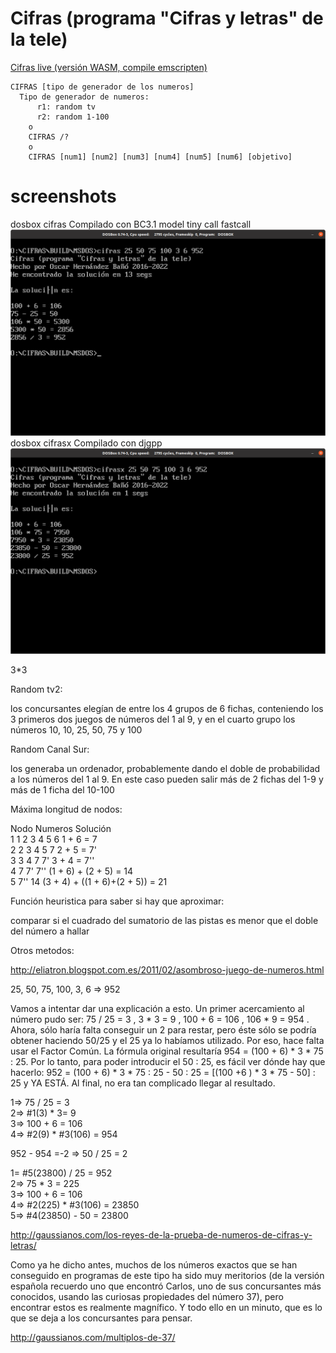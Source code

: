 # Cifras (programa \"Cifras y letras\" de la tele)
[Cifras live (versión WASM, compile emscripten)](https://bugbit.github.io/cifras)

	CIFRAS [tipo de generador de los numeros]
	  Tipo de generador de numeros:
	      r1: random tv
	      r2: random 1-100
    	o
    	CIFRAS /?
    	o
    	CIFRAS [num1] [num2] [num3] [num4] [num5] [num6] [objetivo]
	
# screenshots

dosbox cifras Compilado con BC3.1 model tiny call fastcall
![dosbox cifras Compilado con BC3.1 model tiny call fastcall](/docs/screenshots/dosbox_cifras_exe_bc_3_1.png)
dosbox cifrasx Compilado con djgpp
![sdosbox cifrasx Compilado con djgpp](/docs/screenshots/dosbox_cifrasx_exe_djpgg.png)

3*3

Random tv2:

los concursantes elegían de entre los 4 grupos de 6 fichas, conteniendo los 3 primeros dos juegos de números del 1 al 9, y en el cuarto grupo los números 10, 10, 25, 50, 75 y 100

Random Canal Sur:

 los generaba un ordenador, probablemente dando el doble de probabilidad a los números del 1 al 9. En este caso pueden salir más de 2 fichas del 1-9 y más de 1 ficha del 10-100

Máxima longitud de nodos:

Nodo	Numeros		Solución<br>
1	1 2 3 4 5 6	1 + 6 = 7<br>
2	2 3 4 5 7	2 + 5 = 7'<br>
3	3 4 7 7'	3 + 4 = 7''<br>
4	7 7' 7''	(1 + 6) + (2 + 5) = 14<br>
5	7'' 14		(3 + 4) + ((1 + 6)+(2 + 5)) = 21<br>

Función heuristica para saber si hay que aproximar:

comparar si el cuadrado del sumatorio de las pistas es menor que el doble del número a hallar

Otros metodos:

http://eliatron.blogspot.com.es/2011/02/asombroso-juego-de-numeros.html

25, 50, 75, 100, 3, 6 => 952

Vamos a intentar dar una explicación a esto. Un primer acercamiento al número pudo ser: 
  75 / 25 = 3 , 3 * 3 = 9 , 100 + 6 = 106 , 106 * 9 = 954 .
Ahora, sólo haría falta conseguir un 2 para restar, pero éste sólo se podría obtener haciendo 50/25 y el 25 ya lo habíamos utilizado. 
Por eso, hace falta usar el Factor Común. 
La fórmula original resultaría 954 = (100 + 6) * 3 * 75 : 25. Por lo tanto, para poder introducir el 50 : 25, es fácil ver dónde hay que hacerlo: 
	952 = (100 + 6) * 3 * 75 : 25 - 50 : 25 = [(100 +6 ) * 3 * 75 - 50] : 25 y YA ESTÁ. Al final, no era tan complicado llegar al resultado.

1=> 75 / 25 = 3<br>
2=> #1(3) * 3= 9<br>
3=> 100 + 6 = 106<br>
4=> #2(9) * #3(106) = 954<br>

952 - 954 =-2 => 50 / 25 = 2<br>

1= #5(23800) / 25 = 952<br>
2=> 75 * 3 = 225<br>
3=> 100 + 6 = 106<br>
4=> #2(225) * #3(106) = 23850<br>
5=> #4(23850) - 50 = 23800<br>


http://gaussianos.com/los-reyes-de-la-prueba-de-numeros-de-cifras-y-letras/

Como ya he dicho antes, muchos de los números exactos que se han conseguido en programas de este tipo ha sido muy meritorios (de la versión española recuerdo uno que encontró Carlos, uno de sus concursantes más conocidos, usando las curiosas propiedades del número 37), pero encontrar estos es realmente magnífico. Y todo ello en un minuto, que es lo que se deja a los concursantes para pensar.

http://gaussianos.com/multiplos-de-37/
